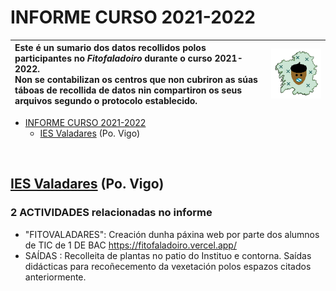 <link rel="stylesheet" href="css/estilo.css">

# INFORME CURSO 2021-2022



| Este é un sumario dos datos recollidos polos participantes no _Fitofaladoiro_ durante o curso 2021-2022.   <br />Non se contabilizan os centros que non cubriron as súas táboas de recollida de datos nin compartiron os seus arquivos segundo o protocolo establecido. | <img src='img/fitofaladoiro_animado_transparente.gif'> |
| :--- | --- |


  - [INFORME CURSO 2021-2022](#informe-curso-2021-2022)
    - [<span class='participante'><a href='http://fitofaladoiro.eu?fich=1qiRkuZ2X9i_5b9aLw-wGIqFbN9yBVcpFb6BmYFweA5M'>IES Valadares</a> (Po. Vigo)</span>](#<span-class='participante'><a-href='http//fitofaladoiroeu?fich=1qirkuz2x9i_5b9alw-wgiqfbn9ybvcpfb6bmyfwea5m'>ies-valadares</a>-po-vigo</span>)


<br />
<div class='divpart'>
<div class='divpartit'>

## <span class='participante'><a href='http://fitofaladoiro.eu?fich=1qiRkuZ2X9i_5b9aLw-wGIqFbN9yBVcpFb6BmYFweA5M'>IES Valadares</a> (Po. Vigo)</span>

</div>

<div class='divinf divseccion'>

### 2 <span class='INF'>ACTIVIDADES</span> relacionadas no informe
- "FITOVALADARES": Creación dunha páxina web por parte dos alumnos de TIC de 1 DE BAC  https://fitofaladoiro.vercel.app/
- SAÍDAS : Recolleita de plantas no patio do Instituo e contorna. Saídas didácticas para recoñecemento da vexetación polos espazos citados anteriormente.
</div>


</div>

